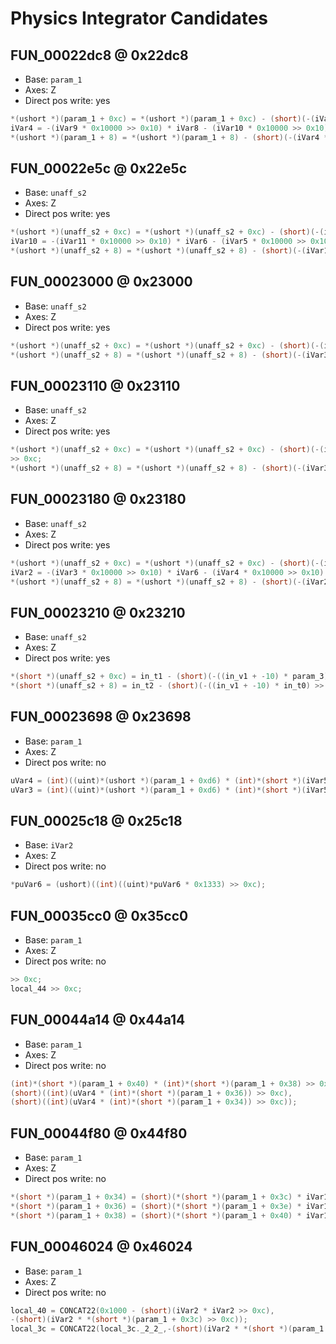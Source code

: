 # Physics Integrator Candidates

## FUN_00022dc8 @ 0x22dc8

- Base: `param_1`
- Axes: Z
- Direct pos write: yes

```c
*(ushort *)(param_1 + 0xc) = *(ushort *)(param_1 + 0xc) - (short)(-(iVar4 * iVar6) >> 0xc);
iVar4 = -(iVar9 * 0x10000 >> 0x10) * iVar8 - (iVar10 * 0x10000 >> 0x10) * iVar6 >> 0xc;
*(ushort *)(param_1 + 8) = *(ushort *)(param_1 + 8) - (short)(-(iVar4 * iVar8) >> 0xc);
```

## FUN_00022e5c @ 0x22e5c

- Base: `unaff_s2`
- Axes: Z
- Direct pos write: yes

```c
*(ushort *)(unaff_s2 + 0xc) = *(ushort *)(unaff_s2 + 0xc) - (short)(-(iVar10 * iVar8) >> 0xc);
iVar10 = -(iVar11 * 0x10000 >> 0x10) * iVar6 - (iVar5 * 0x10000 >> 0x10) * iVar8 >> 0xc;
*(ushort *)(unaff_s2 + 8) = *(ushort *)(unaff_s2 + 8) - (short)(-(iVar10 * iVar6) >> 0xc);
```

## FUN_00023000 @ 0x23000

- Base: `unaff_s2`
- Axes: Z
- Direct pos write: yes

```c
*(ushort *)(unaff_s2 + 0xc) = *(ushort *)(unaff_s2 + 0xc) - (short)(-(iVar3 * iVar4) >> 0xc);
*(ushort *)(unaff_s2 + 8) = *(ushort *)(unaff_s2 + 8) - (short)(-(iVar3 * iVar6) >> 0xc);
```

## FUN_00023110 @ 0x23110

- Base: `unaff_s2`
- Axes: Z
- Direct pos write: yes

```c
*(ushort *)(unaff_s2 + 0xc) = *(ushort *)(unaff_s2 + 0xc) - (short)(-(iVar3 * iVar4) >> 0xc);
>> 0xc;
*(ushort *)(unaff_s2 + 8) = *(ushort *)(unaff_s2 + 8) - (short)(-(iVar3 * iVar5) >> 0xc);
```

## FUN_00023180 @ 0x23180

- Base: `unaff_s2`
- Axes: Z
- Direct pos write: yes

```c
*(ushort *)(unaff_s2 + 0xc) = *(ushort *)(unaff_s2 + 0xc) - (short)(-(iVar2 * iVar5) >> 0xc);
iVar2 = -(iVar3 * 0x10000 >> 0x10) * iVar6 - (iVar4 * 0x10000 >> 0x10) * iVar5 >> 0xc;
*(ushort *)(unaff_s2 + 8) = *(ushort *)(unaff_s2 + 8) - (short)(-(iVar2 * iVar6) >> 0xc);
```

## FUN_00023210 @ 0x23210

- Base: `unaff_s2`
- Axes: Z
- Direct pos write: yes

```c
*(short *)(unaff_s2 + 0xc) = in_t1 - (short)(-((in_v1 + -10) * param_3) >> 0xc);
*(short *)(unaff_s2 + 8) = in_t2 - (short)(-((in_v1 + -10) * in_t0) >> 0xc);
```

## FUN_00023698 @ 0x23698

- Base: `param_1`
- Axes: Z
- Direct pos write: no

```c
uVar4 = (int)((uint)*(ushort *)(param_1 + 0xd6) * (int)*(short *)(iVar5 + -0x7ffeb164)) >> 0xc;
uVar3 = (int)((uint)*(ushort *)(param_1 + 0xd6) * (int)*(short *)(iVar5 + -0x7ffeb162)) >> 0xc;
```

## FUN_00025c18 @ 0x25c18

- Base: `iVar2`
- Axes: Z
- Direct pos write: no

```c
*puVar6 = (ushort)((int)((uint)*puVar6 * 0x1333) >> 0xc);
```

## FUN_00035cc0 @ 0x35cc0

- Base: `param_1`
- Axes: Z
- Direct pos write: no

```c
>> 0xc;
local_44 >> 0xc;
```

## FUN_00044a14 @ 0x44a14

- Base: `param_1`
- Axes: Z
- Direct pos write: no

```c
(int)*(short *)(param_1 + 0x40) * (int)*(short *)(param_1 + 0x38) >> 0xc);
(short)((int)(uVar4 * (int)*(short *)(param_1 + 0x36)) >> 0xc),
(short)((int)(uVar4 * (int)*(short *)(param_1 + 0x34)) >> 0xc));
```

## FUN_00044f80 @ 0x44f80

- Base: `param_1`
- Axes: Z
- Direct pos write: no

```c
*(short *)(param_1 + 0x34) = (short)(*(short *)(param_1 + 0x3c) * iVar12 >> 0xc);
*(short *)(param_1 + 0x36) = (short)(*(short *)(param_1 + 0x3e) * iVar12 >> 0xc);
*(short *)(param_1 + 0x38) = (short)(*(short *)(param_1 + 0x40) * iVar12 >> 0xc);
```

## FUN_00046024 @ 0x46024

- Base: `param_1`
- Axes: Z
- Direct pos write: no

```c
local_40 = CONCAT22(0x1000 - (short)(iVar2 * iVar2 >> 0xc),
-(short)(iVar2 * *(short *)(param_1 + 0x3c) >> 0xc));
local_3c = CONCAT22(local_3c._2_2_,-(short)(iVar2 * *(short *)(param_1 + 0x40) >> 0xc));
```

